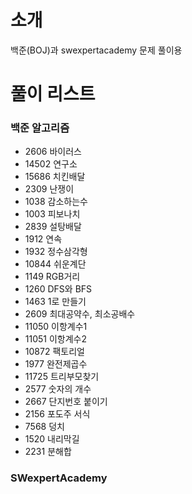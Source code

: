 # 소개
백준(BOJ)과 swexpertacademy 문제 풀이용


# 풀이 리스트
### 백준 알고리즘
* 2606 바이러스
* 14502 연구소
* 15686 치킨배달
* 2309 난쟁이
* 1038 감소하는수
* 1003 피보나치
* 2839 설탕배달
* 1912 연속
* 1932 정수삼각형
* 10844 쉬운계단
* 1149 RGB거리
* 1260 DFS와 BFS
* 1463 1로 만들기
* 2609 최대공약수, 최소공배수 
* 11050 이항계수1
* 11051 이항계수2
* 10872 팩토리얼
* 1977 완전제곱수
* 11725 트리부모찾기
* 2577 숫자의 개수
* 2667 단지번호 붙이기
* 2156 포도주 서식
* 7568 덩치
* 1520 내리막길
* 2231 분해합
 




### SWexpertAcademy
